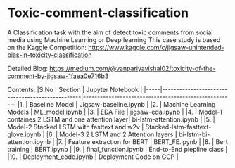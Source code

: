 # Toxic-comment-classification
A Classification task with the aim of detect toxic comments from social media using Machine Learning or Deep learning
This case study is based on the Kaggle Competition: https://www.kaggle.com/c/jigsaw-unintended-bias-in-toxicity-classification

Detailed Blog: https://medium.com/@vanpariyavishal02/toxicity-of-the-comment-by-jigsaw-1faea0e716b3

Contents:
|S.No |	Section                                         |	Jupyter Notebook                                     |
|-----|-------------------------------------------------|------------------------------------------------------
|1.   | Baseline Model                                  | Jigsaw-baseline.ipynb                                |
|2.   | Machine Learning Models                         | ML_model.ipynb                                       |
|3.   | EDA File                                        | jigsaw-eda.ipynb                                     |
|4.   | Model-1 containes 2 LSTM and one attention layer| bi-lstm-attention.ipynb                              |
|5.   | Model-2 Stacked LSTM with fasttext and w2v      | Stacked-lstm-fasttext-glove.ipynb                    |
|6.   | Model-3 2 LSTM and 2 Attention layers           | bi-lstm-bi-attention.ipynb                           |
|7.   | Feature extraction for BERT                     | BERT_FE.ipynb                                        |
|8.   | Bert training                                   | BERT.ipynb                                           |
|9.   | final_function.ipynb                            | End-to-End piepline class                            |
|10.  | Deployment_code.ipynb                           | Deployment Code on GCP                               |
